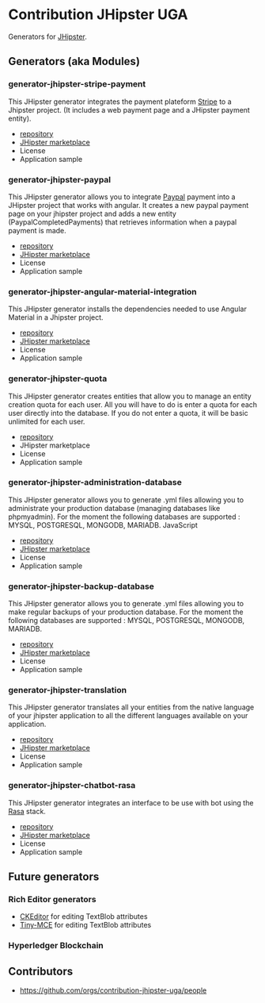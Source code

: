 # Contribution JHipster UGA
Generators for [JHipster](https://www.jhipster.tech).

## Generators (aka Modules)
### generator-jhipster-stripe-payment
This JHipster generator integrates the payment plateform [Stripe](https://stripe.com) to a Jhipster project. (It includes a web payment page and a JHipster payment entity).
+ [repository](https://github.com/contribution-jhipster-uga/generator-jhipster-stripe-payment)
+ [JHipster marketplace](https://www.jhipster.tech/modules/marketplace/#/details/generator-jhipster-stripe-payment)
+ License
+ Application sample


### generator-jhipster-paypal
This JHipster generator allows you to integrate [Paypal](https://developer.paypal.com) payment into a JHipster project that works with angular. It creates a new paypal payment page on your jhipster project and adds a new entity (PaypalCompletedPayments) that retrieves information when a paypal payment is made.
+ [repository](https://github.com/contribution-jhipster-uga/generator-jhipster-paypal)
+ [JHipster marketplace](https://www.jhipster.tech/modules/marketplace/#/details/generator-jhipster-paypal)
+ License
+ Application sample

### generator-jhipster-angular-material-integration
This JHipster generator installs the dependencies needed to use Angular Material in a Jhipster project.
+ [repository](https://github.com/contribution-jhipster-uga/generator-jhipster-angular-material-integration)
+ [JHipster marketplace](https://www.jhipster.tech/modules/marketplace/#/details/generator-jhipster-angular-material-integration)
+ License
+ Application sample

### generator-jhipster-quota
This JHipster generator creates entities that allow you to manage an entity creation quota for each user. All you will have to do is enter a quota for each user directly into the database. If you do not enter a quota, it will be basic unlimited for each user. 
+ [repository](https://www.jhipster.tech/modules/marketplace/#/details/generator-jhipster-quota)
+ JHipster marketplace
+ License
+ Application sample

### generator-jhipster-administration-database
This JHipster generator allows you to generate .yml files allowing you to administrate your production database (managing databases like phpmyadmin). For the moment the following databases are supported : MYSQL, POSTGRESQL, MONGODB, MARIADB.
JavaScript
+ [repository](https://github.com/contribution-jhipster-uga/generator-jhipster-administration-database)
+ [JHipster marketplace](https://www.jhipster.tech/modules/marketplace/#/details/generator-jhipster-administration-database)
+ License
+ Application sample

### generator-jhipster-backup-database
This JHipster generator allows you to generate .yml files allowing you to make regular backups of your production database. For the moment the following databases are supported : MYSQL, POSTGRESQL, MONGODB, MARIADB. 
+ [repository](https://github.com/contribution-jhipster-uga/generator-jhipster-backup-database)
+ [JHipster marketplace](https://www.jhipster.tech/modules/marketplace/#/details/generator-jhipster-database-backup)
+ License
+ Application sample

### generator-jhipster-translation
This JHipster generator translates all your entities from the native language of your jhipster application to all the different languages available on your application. 
+ [repository](https://github.com/contribution-jhipster-uga/generator-jhipster-translation)
+ [JHipster marketplace](https://www.jhipster.tech/modules/marketplace/#/details/generator-jhipster-translation)
+ License
+ Application sample

### generator-jhipster-chatbot-rasa
This JHipster generator integrates an interface to be use with bot using the [Rasa](https://rasa.com/) stack.
+ [repository](https://github.com/contribution-jhipster-uga/generator-jhipster-chatbot-rasa)
+ [JHipster marketplace](https://www.jhipster.tech/modules/marketplace/#/details/generator-jhipster-chatbot-rasa)
+ License
+ Application sample

## Future generators
### Rich Editor generators
 + [CKEditor](https://ckeditor.com/) for editing TextBlob attributes
 + [Tiny-MCE](https://www.tiny.cloud/) for editing TextBlob attributes

### Hyperledger Blockchain

## Contributors
+ https://github.com/orgs/contribution-jhipster-uga/people

